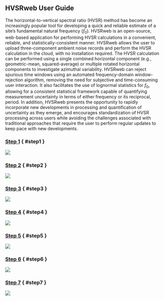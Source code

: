 ## HVSRweb User Guide

The horizontal-to-vertical spectral ratio (HVSR) method has become an increasingly popular tool for developing a quick and reliable estimate of a site’s fundamental natural frequency (<em>f</em><sub>0</sub>). HVSRweb is an open-source, web-based application for performing HVSR calculations in a convenient, reliable, and statistically-consistent manner. HVSRweb allows the user to upload three-component ambient noise records and perform the HVSR calculation in the cloud, with no installation required. The HVSR calculation can be performed using a single combined horizontal component (e.g., geometric-mean, squared-average) or multiple rotated horizontal components to investigate azimuthal variability. HVSRweb can reject spurious time windows using an automated frequency-domain window-rejection algorithm, removing the need for subjective and time-consuming user interaction. It also facilitates the use of lognormal statistics for <em>f</em><sub>0</sub>, allowing for a consistent statistical framework capable of quantifying measurement uncertainty in terms of either frequency or its reciprocal, period. In addition, HVSRweb presents the opportunity to rapidly incorporate new developments in processing and quantification of uncertainty as they emerge, and encourages standardization of HVSR processing across users while avoiding the challenges associated with traditional approaches that require the user to perform regular updates to keep pace with new developments.

### [Step 1](#step1) { #step1 }

<img src="../imgs/HVSR-1.png"></b>

### [Step 2](#step2) { #step2 }

<img src="../imgs/HVSR-2.png"></b>

### [Step 3](#step3) { #step3 }

<img src="../imgs/HVSR-3.png"></b>

### [Step 4](#step4) { #step4 }

<img src="../imgs/HVSR-4.png"></b>

### [Step 5](#step5) { #step5 }

<img src="../imgs/HVSR-5.png"></b>

### [Step 6](#step6) { #step6 }

<img src="../imgs/HVSR-6.png"></b>

### [Step 7](#step7) { #step7 }

<img src="../imgs/HVSR-7.png"></b>

